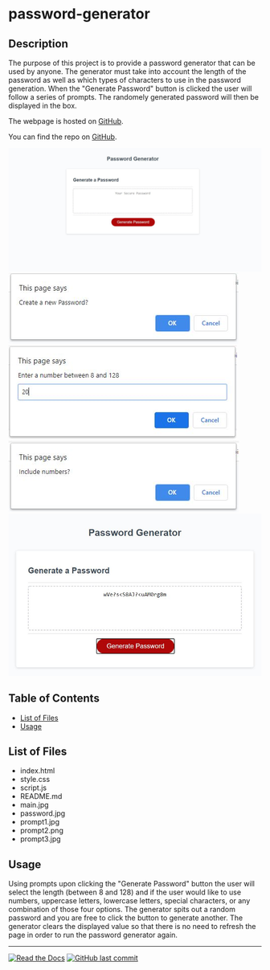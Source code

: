 # password-generator
## Description 

The purpose of this project is to provide a password generator that can be used by anyone. The generator must take into account the length of the password as well as which types of characters to use in the password generation. When the "Generate Password" button is clicked the user will follow a series of prompts. The randomely generated password will then be displayed in the box.

The webpage is hosted on [GitHub](https://rconat.github.io/password-generator/).

You can find the repo on [GitHub](https://github.com/Rconat/password-generator).

![Website Layout](main.jpg)
![Prompt](prompta.jpg)
![Prompt 2](promptb.jpg)
![Prompt 3](promptc.jpg)
![Password Generated](passwordcomplete.jpg)

## Table of Contents

* [List of Files](#List-of-Files)
* [Usage](#usage)

## List of Files

<ul>
    <li>index.html</li>
    <li>style.css</li>
    <li>script.js</li>
    <li>README.md</li>
    <li>main.jpg</li>
    <li>password.jpg</li>
    <li>prompt1.jpg</li>
    <li>prompt2.png</li>
    <li>prompt3.jpg</li>
</ul>

## Usage 

Using prompts upon clicking the "Generate Password" button the user will select the length (between 8 and 128) and if the user would like to use numbers, uppercase letters, lowercase letters, special characters, or any combination of those four options. The generator spits out a random password and you are free to click the button to generate another. The generator clears the displayed value so that there is no need to refresh the page in order to run the password generator again.

---

[![Read the Docs](https://readthedocs.org/projects/yt2mp3/badge/?version=latest)](https://yt2mp3.readthedocs.io/en/latest/?badge=latest)
[![GitHub last commit](https://img.shields.io/github/last-commit/google/skia.svg?style=flat)]()